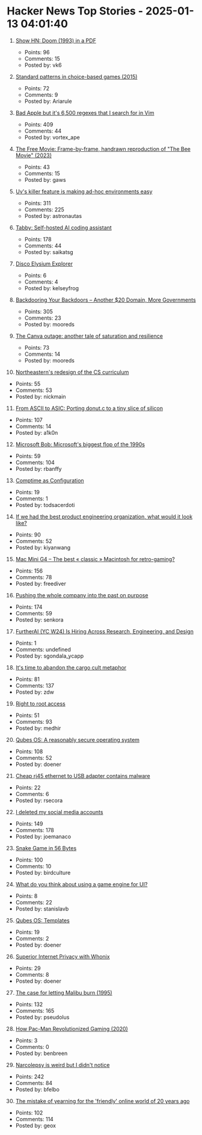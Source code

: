 # Hacker News Top Stories - 2025-01-13 04:01:40

1. [Show HN: Doom (1993) in a PDF](https://doompdf.pages.dev/doom.pdf)
   - Points: 96
   - Comments: 15
   - Posted by: vk6

2. [Standard patterns in choice-based games (2015)](https://heterogenoustasks.wordpress.com/2015/01/26/standard-patterns-in-choice-based-games/)
   - Points: 72
   - Comments: 9
   - Posted by: Ariarule

3. [Bad Apple but it's 6,500 regexes that I search for in Vim](https://eieio.games/blog/bad-apple-with-regex-in-vim/)
   - Points: 409
   - Comments: 44
   - Posted by: vortex_ape

4. [The Free Movie: Frame-by-frame, handrawn reproduction of "The Bee Movie" (2023)](https://thefreemovie.buzz/)
   - Points: 43
   - Comments: 15
   - Posted by: gaws

5. [Uv's killer feature is making ad-hoc environments easy](https://valatka.dev/2025/01/12/on-killer-uv-feature.html)
   - Points: 311
   - Comments: 225
   - Posted by: astronautas

6. [Tabby: Self-hosted AI coding assistant](https://github.com/TabbyML/tabby)
   - Points: 178
   - Comments: 44
   - Posted by: saikatsg

7. [Disco Elysium Explorer](http://134.0.119.41)
   - Points: 6
   - Comments: 4
   - Posted by: kelseyfrog

8. [Backdooring Your Backdoors – Another $20 Domain, More Governments](https://labs.watchtowr.com/more-governments-backdoors-in-your-backdoors/)
   - Points: 305
   - Comments: 23
   - Posted by: mooreds

9. [The Canva outage: another tale of saturation and resilience](https://surfingcomplexity.blog/2024/12/21/the-canva-outage-another-tale-of-saturation-and-resilience/)
   - Points: 73
   - Comments: 14
   - Posted by: mooreds

10. [Northeastern's redesign of the CS curriculum](https://huntnewsnu.com/82511/editorial/op-eds/op-ed-northeasterns-redesign-of-the-khoury-curriculum-abandons-the-fundamentals-of-computer-science/)
   - Points: 55
   - Comments: 53
   - Posted by: nickmain

11. [From ASCII to ASIC: Porting donut.c to a tiny slice of silicon](https://www.a1k0n.net/2025/01/10/tiny-tapeout-donut.html)
   - Points: 107
   - Comments: 14
   - Posted by: a1k0n

12. [Microsoft Bob: Microsoft's biggest flop of the 1990s](https://dfarq.homeip.net/microsoft-bob-microsofts-biggest-flop-of-the-199)
   - Points: 59
   - Comments: 104
   - Posted by: rbanffy

13. [Comptime as Configuration](https://www.openmymind.net/Comptime-as-Configuration/)
   - Points: 19
   - Comments: 1
   - Posted by: todsacerdoti

14. [If we had the best product engineering organization, what would it look like?](https://www.jamesshore.com/v2/blog/2025/the-best-product-engineering-org-in-the-world)
   - Points: 90
   - Comments: 52
   - Posted by: kiyanwang

15. [Mac Mini G4 – The best « classic » Macintosh for retro-gaming?](https://www.xtof.info/MacMiniG4-the-best-classic-macintosh-for-retrogaming.html)
   - Points: 156
   - Comments: 78
   - Posted by: freediver

16. [Pushing the whole company into the past on purpose](https://rachelbythebay.com/w/2025/01/09/lag/)
   - Points: 174
   - Comments: 59
   - Posted by: senkora

17. [FurtherAI (YC W24) Is Hiring Across Research, Engineering, and Design](https://www.ycombinator.com/companies/furtherai/jobs)
   - Points: 1
   - Comments: undefined
   - Posted by: sgondala_ycapp

18. [It's time to abandon the cargo cult metaphor](https://www.righto.com/2025/01/its-time-to-abandon-cargo-cult-metaphor.html)
   - Points: 81
   - Comments: 137
   - Posted by: zdw

19. [Right to root access](https://medhir.com/blog/right-to-root-access)
   - Points: 51
   - Comments: 93
   - Posted by: medhir

20. [Qubes OS: A reasonably secure operating system](https://www.qubes-os.org/)
   - Points: 108
   - Comments: 52
   - Posted by: doener

21. [Cheap rj45 ethernet to USB adapter contains malware](https://twitter.com/evapro30/status/1878416900016705783)
   - Points: 22
   - Comments: 6
   - Posted by: rsecora

22. [I deleted my social media accounts](https://asylumsquare.com/backstage/2025-01-12/why-i-deleted-my-social-media-accounts)
   - Points: 149
   - Comments: 178
   - Posted by: joemanaco

23. [Snake Game in 56 Bytes](https://github.com/donno2048/snake)
   - Points: 100
   - Comments: 10
   - Posted by: birdculture

24. [What do you think about using a game engine for UI?](undefined)
   - Points: 8
   - Comments: 22
   - Posted by: stanislavb

25. [Qubes OS: Templates](https://www.qubes-os.org/doc/templates/)
   - Points: 19
   - Comments: 2
   - Posted by: doener

26. [Superior Internet Privacy with Whonix](https://www.whonix.org/wiki/Homepage)
   - Points: 29
   - Comments: 8
   - Posted by: doener

27. [The case for letting Malibu burn (1995)](https://longreads.com/2018/12/04/the-case-for-letting-malibu-burn/)
   - Points: 132
   - Comments: 165
   - Posted by: pseudolus

28. [How Pac-Man Revolutionized Gaming (2020)](https://thereader.mitpress.mit.edu/how-pac-man-revolutionized-gaming/)
   - Points: 3
   - Comments: 0
   - Posted by: benbreen

29. [Narcolepsy is weird but I didn't notice](https://www.fortressofdoors.com/narcolepsy-is-weird-but-i-didnt-notice/)
   - Points: 242
   - Comments: 84
   - Posted by: bfelbo

30. [The mistake of yearning for the 'friendly' online world of 20 years ago](https://english.elpais.com/lifestyle/2025-01-07/the-internet-hasnt-made-us-bad-we-were-already-like-that-the-mistake-of-yearning-for-the-friendly-online-world-of-20-years-ago.html)
   - Points: 102
   - Comments: 114
   - Posted by: geox

